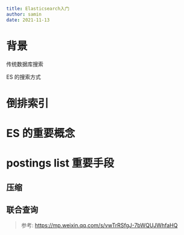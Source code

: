 ```yaml
title: Elasticsearch入门
author: samin
date: 2021-11-13
```

# 背景

传统数据库搜索

ES 的搜索方式

# 倒排索引

# ES 的重要概念

# postings list 重要手段

## 压缩

## 联合查询

> 参考: https://mp.weixin.qq.com/s/vwTrRSfgJ-7bWQUJWhfaHQ